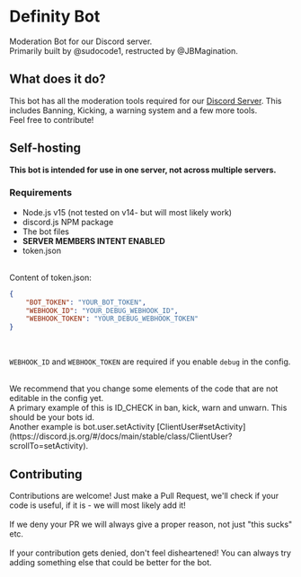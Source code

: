 # Definity Bot
Moderation Bot for our Discord server. <br>
Primarily built by @sudocode1, restructed by @JBMagination.

## What does it do?
This bot has all the moderation tools required for our [Discord Server](https://discord.gg/CWzsxwXvkK). This includes Banning, Kicking, a warning system and a few more tools.<br>
Feel free to contribute!

## Self-hosting
**This bot is intended for use in one server, not across multiple servers.**

### Requirements
- Node.js v15 (not tested on v14- but will most likely work)
- discord.js NPM package
- The bot files
- **SERVER MEMBERS INTENT ENABLED**
- token.json
<br>
Content of token.json:

```json
{
    "BOT_TOKEN": "YOUR_BOT_TOKEN",
    "WEBHOOK_ID": "YOUR_DEBUG_WEBHOOK_ID",
    "WEBHOOK_TOKEN": "YOUR_DEBUG_WEBHOOK_TOKEN"
}
```
<br>

`WEBHOOK_ID` and `WEBHOOK_TOKEN` are required if you enable `debug` in the config.

<br>
We recommend that you change some elements of the code that are not editable in the config yet. <br>
A primary example of this is ID_CHECK in ban, kick, warn and unwarn. This should be your bots id. <br>
Another example is bot.user.setActivity
[ClientUser#setActivity](https://discord.js.org/#/docs/main/stable/class/ClientUser?scrollTo=setActivity). 

## Contributing
Contributions are welcome! Just make a Pull Request, we'll check if your code is useful, if it is - we will most likely add it! <br> <br>
If we deny your PR we will always give a proper reason, not just "this sucks" etc. <br> <br>
If your contribution gets denied, don't feel disheartened! You can always try adding something else that could be better for the bot.
